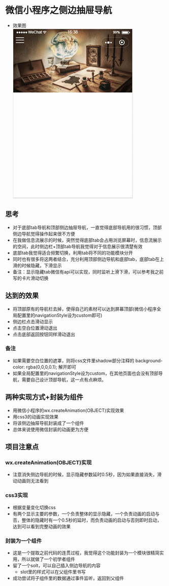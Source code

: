 # 微信小程序之侧边抽屉导航
- 效果图  
![](GIF.gif)
## 思考
- 对于底部tab导航和顶部侧边抽屉导航，一直觉得底部导航用的很习惯，顶部侧边导航觉得操作起来很不方便
- 在我做信息流展示的时候，突然觉得底部tab会占用浏览屏幕时，信息流展示的空间，此时侧边栏+顶部tab导航我觉得对于信息展示很清楚有效
- 底部tab我觉得适合频繁切换，利用tab将不同的功能模块分开
- 同时也有很多将这两者结合，充分利用顶部侧边导航和底部tab，底部tab在上滑的时候隐藏，下滑显示
- 备注：显示隐藏tab微信有api可以实现，同时监听上滑下滑，可以参考我之前写的卡片滑动切换
## 达到的效果
- 将顶部原有的导航栏去掉，使得自己的素材可以达到屏幕顶部(微信小程序全局配置里的navigationStyle设为custom即可)
- 侧边栏点击滑动显示
- 点击空白位置滑动退出
- 点击底部返回按钮同样滑动退出
### 备注
- 如果需要空白位置的遮罩，则将css文件里shadow部分注释的 background-color: rgba(0,0,0,0.1); 解开即可
- 如果全局配置里的navigationStyle设为custom，在其他页面也会没有顶部导航，需要自己设计顶部导航，这一点有点麻烦。
## 两种实现方式+封装为组件
- 用微信小程序的wx.createAnimation(OBJECT)实现效果
- 用css3的动画实现效果
- 将该侧边抽屉导航封装成了一个组件
- 总体来说使用微信封装的动画更为方便
## 项目注意点
### wx.createAnimation(OBJECT)实现
- 注意消失侧边导航的时候，显示隐藏参数延时0.5秒，因为如果直接消失，滑动动画则无法看到
### css3实现
- 根据变量变化切换css
- 有两个显示主要的参数，一个负责整体的显示隐藏，一个负责动画的启动与否，整体的隐藏时有一个0.5秒的延时，而负责动画的启动与否则即时启动，达到可以看到完整动画的效果
### 封装为一个组件
- 这是一个提取之前代码的连贯过程，我觉得这个功能封装为一个模块很精简实用，所以就做了一个初学者组件
- 留了一个solt，可以自己插入侧边导航的内容
    - slot里的样式可以在父组件里书写
- 成功尝试将子组件里的数据通过事件监听，返回到父组件